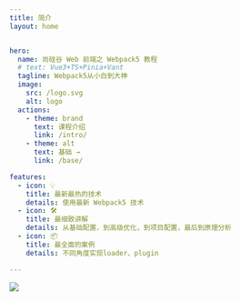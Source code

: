 ```yaml
---
title: 简介
layout: home


hero:
  name: 尚硅谷 Web 前端之 Webpack5 教程 
  # text: Vue3+TS+Pinia+Vant 
  tagline: Webpack5从小白到大神
  image:
    src: /logo.svg
    alt: logo
  actions:
    - theme: brand
      text: 课程介绍
      link: /intro/
    - theme: alt
      text: 基础 →
      link: /base/

features:
  - icon: 💡
    title: 最新最热的技术
    details: 使用最新 Webpack5 技术
  - icon: 🛠️
    title: 最细致讲解
    details: 从基础配置，到高级优化，到项目配置，最后到原理分析
  - icon: 📦
    title: 最全面的案例 
    details: 不同角度实现loader、plugin

---
```


<div class="home-container">
<img src="https://badges.toozhao.com/badges/01G7W37EHAMRR6HXGCHNEYZ01A/green.svg" />
</div>
